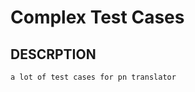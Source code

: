 Complex Test Cases
==========================================================

## DESCRPTION
    a lot of test cases for pn translator


